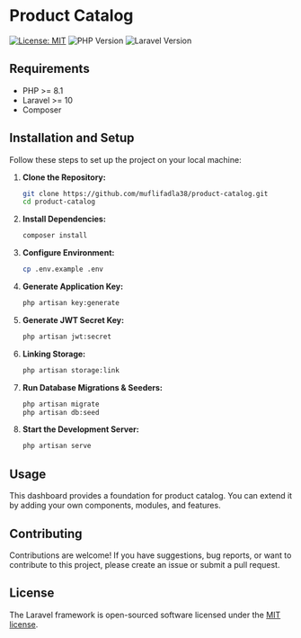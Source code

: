 # Product Catalog

[![License: MIT](https://img.shields.io/badge/License-MIT-yellow.svg)](https://opensource.org/licenses/MIT)
![PHP Version](https://img.shields.io/badge/PHP-8.1-blue)
![Laravel Version](https://img.shields.io/badge/Laravel-10-orange)

## Requirements

- PHP >= 8.1
- Laravel >= 10
- Composer


## Installation and Setup

Follow these steps to set up the project on your local machine:

1. **Clone the Repository:**
   ```bash
   git clone https://github.com/muflifadla38/product-catalog.git
   cd product-catalog

2. **Install Dependencies:**
   ```bash
   composer install

3. **Configure Environment:**
   ```bash
   cp .env.example .env

4. **Generate Application Key:**
   ```bash
   php artisan key:generate

5. **Generate JWT Secret Key:**
   ```bash
   php artisan jwt:secret

6. **Linking Storage:**
   ```bash
   php artisan storage:link

7. **Run Database Migrations & Seeders:**
   ```bash
   php artisan migrate
   php artisan db:seed

8. **Start the Development Server:**
   ```bash
   php artisan serve


## Usage
This dashboard provides a foundation for product catalog. You can extend it by adding your own components, modules, and features.


## Contributing
Contributions are welcome! If you have suggestions, bug reports, or want to contribute to this project, please create an issue or submit a pull request.

## License

The Laravel framework is open-sourced software licensed under the [MIT license](https://opensource.org/licenses/MIT).
